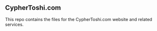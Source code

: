 ## CypherToshi.com

This repo contains the files for the CypherToshi.com website and related services.